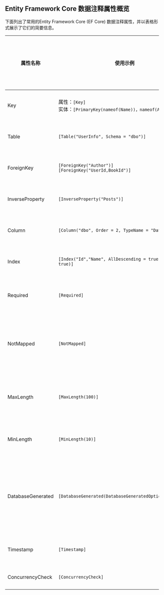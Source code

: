 
## Entity Framework Core 数据注释属性概览

下面列出了常用的Entity Framework Core (EF Core) 数据注释属性，并以表格形式展示了它们的简要信息。

| 属性名称 | 使用示例 | 应用于实体/属性 | 影响数据库架构 | 具体作用 |
| --- | --- | --- | --- | --- |
| Key | 属性：`[Key]`<br>实体：`[PrimaryKey(nameof(Name))，nameof(Age))]` | 属性/实体 | 是 | 标记属性作为实体的主键 |
| Table | `[Table("UserInfo", Schema = "dbo")]` | 实体 | 是 | 指定实体映射到的数据库表名、组织架构 |
| ForeignKey | `[ForeignKey("Author")]`<br>`[ForeignKey("UserId,BookId")]` | 属性 | 是 | 指定外键属性，关联到另一个实体的主键 |
| InverseProperty | `[InverseProperty("Posts")]` | 属性 | 否 | 指定导航属性的反向属性，帮助建立双向关系 |
| Column | `[Column("dbo", Order = 2, TypeName = "DateTime2")]` | 属性 | 是 | 指定数据库中列的名称、顺序和类型 |
| Index | `[Index("Id","Name", AllDescending = true, IsUnique = true)]` | 属性 | 是 | 创建单/多列索引，设置排序，提高性能 |
| Required | `[Required]` | 属性 | 是 | 指定属性为必填项，数据库创建 `NOT NULL` 列 |
| NotMapped | `[NotMapped]` | 属性/实体 | 否 | 标记属性或实体不映射到数据库中的列或表<br>没有`setter`或`getter`的属性自动不映射 |
| MaxLength | `[MaxLength(100)]` | 属性 | 是 | 限制字符串或数组的最大长度，并设置数据库中相应列的最大大小 |
| MinLength | `[MinLength(10)]` | 属性 | 否 | 指定属性中数组或字符串的最小长度，模型验证 |
| DatabaseGenerated | `[DatabaseGenerated(DatabaseGeneratedOption.Identity)]` | 属性 | 是 | 指定数据库如何生成值<br>`None`：从不<br>`Identity`：Insert时生成<br>`Computed`：Insert和Update时生成 |
| Timestamp | `[Timestamp]` | 属性 | 是 | 标记属性为并发令牌，通常用于乐观并发控制 |
| ConcurrencyCheck | `[ConcurrencyCheck]` | 属性 | 是 | 标记属性参与乐观并发检查 |
